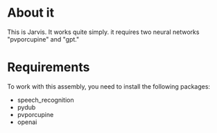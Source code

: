 # About it
This is Jarvis. It works quite simply. it requires two neural networks "pvporcupine" and "gpt."

# Requirements
To work with this assembly, you need to install the following packages:                                                                                                                                        
  * speech_recognition                                                                                                                                                                                           
  * pydub
  * pvporcupine                                                                                                                                                                                                  
  * openai                                                                                                                                                                                                        
